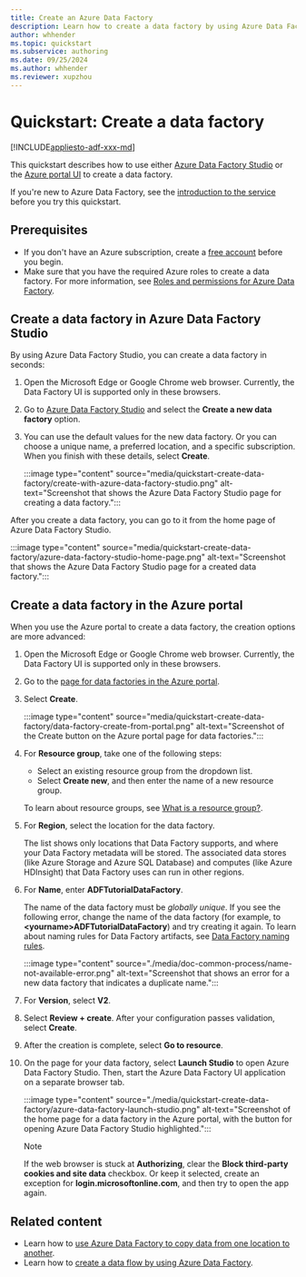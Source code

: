 ```yaml
---
title: Create an Azure Data Factory
description: Learn how to create a data factory by using Azure Data Factory Studio or the Azure portal.
author: whhender
ms.topic: quickstart
ms.subservice: authoring
ms.date: 09/25/2024
ms.author: whhender
ms.reviewer: xupzhou
---
```


# Quickstart: Create a data factory

[!INCLUDE[appliesto-adf-xxx-md](includes/appliesto-adf-xxx-md.md)]

This quickstart describes how to use either [Azure Data Factory Studio](https://adf.azure.com) or the [Azure portal UI](https://portal.azure.com) to create a data factory.

If you're new to Azure Data Factory, see the [introduction to the service](introduction.md) before you try this quickstart.

## Prerequisites

- If you don't have an Azure subscription, create a [free account](https://azure.microsoft.com/free/) before you begin.
- Make sure that you have the required Azure roles to create a data factory. For more information, see [Roles and permissions for Azure Data Factory](concepts-roles-permissions.md).

## Create a data factory in Azure Data Factory Studio

By using Azure Data Factory Studio, you can create a data factory in seconds:

1. Open the Microsoft Edge or Google Chrome web browser. Currently, the Data Factory UI is supported only in these browsers.

1. Go to [Azure Data Factory Studio](https://adf.azure.com) and select the **Create a new data factory** option.

1. You can use the default values for the new data factory. Or you can choose a unique name, a preferred location, and a specific subscription. When you finish with these details, select **Create**.

   :::image type="content" source="media/quickstart-create-data-factory/create-with-azure-data-factory-studio.png" alt-text="Screenshot that shows the Azure Data Factory Studio page for creating a data factory.":::

After you create a data factory, you can go to it from the home page of Azure Data Factory Studio.

   :::image type="content" source="media/quickstart-create-data-factory/azure-data-factory-studio-home-page.png" alt-text="Screenshot that shows the Azure Data Factory Studio page for a created data factory.":::

## Create a data factory in the Azure portal

When you use the Azure portal to create a data factory, the creation options are more advanced:

1. Open the Microsoft Edge or Google Chrome web browser. Currently, the Data Factory UI is supported only in these browsers.

1. Go to the [page for data factories in the Azure portal](https://portal.azure.com/#browse/Microsoft.DataFactory%2FdataFactories).

1. Select **Create**.

   :::image type="content" source="media/quickstart-create-data-factory/data-factory-create-from-portal.png" alt-text="Screenshot of the Create button on the Azure portal page for data factories.":::

1. For **Resource group**, take one of the following steps:
   - Select an existing resource group from the dropdown list.
   - Select **Create new**, and then enter the name of a new resource group.

   To learn about resource groups, see [What is a resource group?](../azure-resource-manager/management/overview.md#resource-groups).

1. For **Region**, select the location for the data factory.

   The list shows only locations that Data Factory supports, and where your Data Factory metadata will be stored. The associated data stores (like Azure Storage and Azure SQL Database) and computes (like Azure HDInsight) that Data Factory uses can run in other regions.

1. For **Name**, enter **ADFTutorialDataFactory**.

   The name of the data factory must be *globally unique*. If you see the following error, change the name of the data factory (for example, to **\<yourname\>ADFTutorialDataFactory**) and try creating it again. To learn about naming rules for Data Factory artifacts, see [Data Factory naming rules](naming-rules.md).

   :::image type="content" source="./media/doc-common-process/name-not-available-error.png" alt-text="Screenshot that shows an error for a new data factory that indicates a duplicate name.":::

1. For **Version**, select **V2**.

1. Select **Review + create**. After your configuration passes validation, select **Create**.

1. After the creation is complete, select **Go to resource**.

1. On the page for your data factory, select **Launch Studio** to open Azure Data Factory Studio. Then, start the Azure Data Factory UI application on a separate browser tab.

   :::image type="content" source="./media/quickstart-create-data-factory/azure-data-factory-launch-studio.png" alt-text="Screenshot of the home page for a data factory in the Azure portal, with the button for opening Azure Data Factory Studio highlighted.":::

   > [!NOTE]
   > If the web browser is stuck at **Authorizing**, clear the **Block third-party cookies and site data** checkbox. Or keep it selected, create an exception for **login.microsoftonline.com**, and then try to open the app again.

## Related content

- Learn how to [use Azure Data Factory to copy data from one location to another](quickstart-hello-world-copy-data-tool.md).
- Learn how to [create a data flow by using Azure Data Factory](data-flow-create.md).
